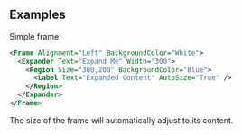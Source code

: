 ## Examples

Simple frame:

```xml
<Frame Alignment="Left" BackgroundColor="White">
  <Expander Text="Expand Me" Width="300">
    <Region Size="300,200" BackgroundColor="Blue">
      <Label Text="Expanded Content" AutoSize="True" />
    </Region>
  </Expander>
</Frame>
```

The size of the frame will automatically adjust to its content.